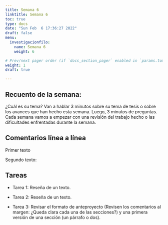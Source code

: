 ```yaml
---
title: Semana 6
linktitle: Semana 6
toc: true
type: docs
date: "Sun Feb  6 17:36:27 2022"
draft: false
menu:
  investigacionfilo:
    name: Semana 6
    weight: 6

# Prev/next pager order (if `docs_section_pager` enabled in `params.toml`)
weight: 1
draft: true

---
```


## Recuento de la semana: 

¿Cuál es su tema? Van a hablar 3 minutos sobre su tema de tesis o sobre los avances que han hecho esta semana. Luego, 3 minutos de preguntas. Cada semana vamos a empezar con una revisión del trabajo hecho o las dificultades enfrentadas durante la semana.

## Comentarios línea a línea

 Primer texto  

 Segundo texto: 


## Tareas 

 - Tarea 1: Reseña de un texto.

 - Tarea 2: Reseña de un texto.

 - Tarea 3: Revisar el formato de anteproyecto (Revisen los comentarios al margen: ¿Queda clara cada una de las secciones?) y una primera  versión de una sección (un párrafo o dos).

